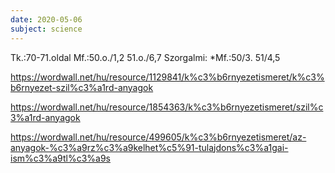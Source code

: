 ```yaml
---
date: 2020-05-06
subject: science
---
```


Tk.:70-71.oldal Mf.:50.o./1,2 51.o./6,7
Szorgalmi: *Mf.:50/3. 51/4,5

https://wordwall.net/hu/resource/1129841/k%c3%b6rnyezetismeret/k%c3%b6rnyezet-szil%c3%a1rd-anyagok

https://wordwall.net/hu/resource/1854363/k%c3%b6rnyezetismeret/szil%c3%a1rd-anyagok

https://wordwall.net/hu/resource/499605/k%c3%b6rnyezetismeret/az-anyagok-%c3%a9rz%c3%a9kelhet%c5%91-tulajdons%c3%a1gai-ism%c3%a9tl%c3%a9s